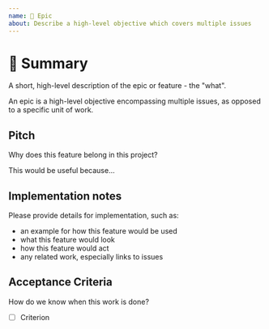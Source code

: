 ```yaml
---
name: 🚀 Epic
about: Describe a high-level objective which covers multiple issues
---
```


# 🚀 Summary #

A short, high-level description of the epic or feature - the "what".

An epic is a high-level objective encompassing multiple issues, as opposed to
a specific unit of work.

## Pitch ##

Why does this feature belong in this project?

This would be useful because...

## Implementation notes ##

Please provide details for implementation, such as:

- an example for how this feature would be used
- what this feature would look
- how this feature would act
- any related work, especially links to issues

## Acceptance Criteria ##

How do we know when this work is done?

- [ ] Criterion
